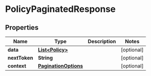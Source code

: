 

# PolicyPaginatedResponse


## Properties

Name | Type | Description | Notes
------------ | ------------- | ------------- | -------------
**data** | [**List&lt;Policy&gt;**](Policy.md) |  |  [optional]
**nextToken** | **String** |  |  [optional]
**context** | [**PaginationOptions**](PaginationOptions.md) |  |  [optional]




